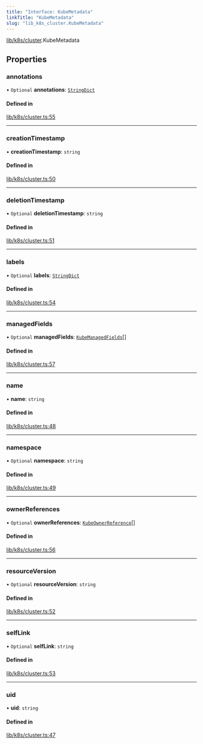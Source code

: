 ```yaml
---
title: "Interface: KubeMetadata"
linkTitle: "KubeMetadata"
slug: "lib_k8s_cluster.KubeMetadata"
---
```


[lib/k8s/cluster](../modules/lib_k8s_cluster.md).KubeMetadata

## Properties

### annotations

• `Optional` **annotations**: [`StringDict`](lib_k8s_cluster.StringDict.md)

#### Defined in

[lib/k8s/cluster.ts:55](https://github.com/headlamp-k8s/headlamp/blob/a8b3c4c6/frontend/src/lib/k8s/cluster.ts#L55)

___

### creationTimestamp

• **creationTimestamp**: `string`

#### Defined in

[lib/k8s/cluster.ts:50](https://github.com/headlamp-k8s/headlamp/blob/a8b3c4c6/frontend/src/lib/k8s/cluster.ts#L50)

___

### deletionTimestamp

• `Optional` **deletionTimestamp**: `string`

#### Defined in

[lib/k8s/cluster.ts:51](https://github.com/headlamp-k8s/headlamp/blob/a8b3c4c6/frontend/src/lib/k8s/cluster.ts#L51)

___

### labels

• `Optional` **labels**: [`StringDict`](lib_k8s_cluster.StringDict.md)

#### Defined in

[lib/k8s/cluster.ts:54](https://github.com/headlamp-k8s/headlamp/blob/a8b3c4c6/frontend/src/lib/k8s/cluster.ts#L54)

___

### managedFields

• `Optional` **managedFields**: [`KubeManagedFields`](lib_k8s_cluster.KubeManagedFields.md)[]

#### Defined in

[lib/k8s/cluster.ts:57](https://github.com/headlamp-k8s/headlamp/blob/a8b3c4c6/frontend/src/lib/k8s/cluster.ts#L57)

___

### name

• **name**: `string`

#### Defined in

[lib/k8s/cluster.ts:48](https://github.com/headlamp-k8s/headlamp/blob/a8b3c4c6/frontend/src/lib/k8s/cluster.ts#L48)

___

### namespace

• `Optional` **namespace**: `string`

#### Defined in

[lib/k8s/cluster.ts:49](https://github.com/headlamp-k8s/headlamp/blob/a8b3c4c6/frontend/src/lib/k8s/cluster.ts#L49)

___

### ownerReferences

• `Optional` **ownerReferences**: [`KubeOwnerReference`](lib_k8s_cluster.KubeOwnerReference.md)[]

#### Defined in

[lib/k8s/cluster.ts:56](https://github.com/headlamp-k8s/headlamp/blob/a8b3c4c6/frontend/src/lib/k8s/cluster.ts#L56)

___

### resourceVersion

• `Optional` **resourceVersion**: `string`

#### Defined in

[lib/k8s/cluster.ts:52](https://github.com/headlamp-k8s/headlamp/blob/a8b3c4c6/frontend/src/lib/k8s/cluster.ts#L52)

___

### selfLink

• `Optional` **selfLink**: `string`

#### Defined in

[lib/k8s/cluster.ts:53](https://github.com/headlamp-k8s/headlamp/blob/a8b3c4c6/frontend/src/lib/k8s/cluster.ts#L53)

___

### uid

• **uid**: `string`

#### Defined in

[lib/k8s/cluster.ts:47](https://github.com/headlamp-k8s/headlamp/blob/a8b3c4c6/frontend/src/lib/k8s/cluster.ts#L47)
